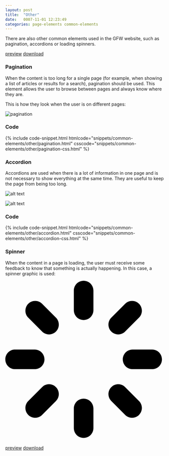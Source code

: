 ```yaml
---
layout: post
title:  "Other"
date:   0007-11-01 12:23:49
categories: page-elements common-elements
---
```


There are also other common elements used in the GFW website, such as pagination, accordions or loading spinners.

<a class="btn btn--preview" target="_blank" href="{{site.url}}gfw-style-guides/downloads/common-elements/other/index.html">preview</a>
<a class="btn btn--download" download="other.zip" href="{{site.url}}gfw-style-guides/downloads/common-elements/other/other.zip">download</a>

### Pagination

When the content is too long for a single page (for example, when showing a list of articles or results for a search),
pagination should be used. This element allows the user to browse between pages and always know where they are.

This is how they look when the user is on different pages:

<div class="gallery">
  <img src="/gfw-style-guides/images/posts/common-elements/other/11-01-pagination.png" alt="pagination">
</div>

### Code

<div id="code-snippet-box1" class="code-snippet-box">
  {% include code-snippet.html htmlcode="snippets/common-elements/other/pagination.html" csscode="snippets/common-elements/other/pagination-css.html" %}
</div>


### Accordion

Accordions are used when there is a lot of information in one page and is not necessary to show everything at the same time.
They are useful to keep the page from being too long.

![alt text][accordion]

![alt text][accordion-expanded]

### Code

<div id="code-snippet-box2" class="code-snippet-box">
  {% include code-snippet.html htmlcode="snippets/common-elements/other/accordion.html" csscode="snippets/common-elements/other/accordion-css.html" %}
</div>

### Spinner

When the content in a page is loading, the user must receive some feedback to know that something is actually happening.
In this case, a spinner graphic is used:

<div class="spinner-box">
  <div class="spinner start">
    <svg viewBox="0 0 521 521">
      <path d="M480,288h-64c-17.688,0-32-14.312-32-32c0-17.688,14.312-32,32-32h64c17.688,0,32,14.312,32,32  C512,273.688,497.688,288,480,288z M391.75,165.5c-12.5,12.5-32.75,12.5-45.25,0s-12.5-32.75,0-45.25L391.75,75  c12.5-12.5,32.75-12.5,45.25,0s12.5,32.75,0,45.25L391.75,165.5z M256,512c-17.688,0-32-14.312-32-32v-64c0-17.688,14.312-32,32-32  c17.688,0,32,14.312,32,32v64C288,497.688,273.688,512,256,512z M256,128c-17.688,0-32-14.312-32-32V32c0-17.688,14.312-32,32-32  c17.688,0,32,14.312,32,32v64C288,113.688,273.688,128,256,128z M120.25,437c-12.5,12.5-32.75,12.5-45.25,0  c-12.5-12.469-12.5-32.75,0-45.25l45.25-45.25c12.5-12.5,32.75-12.5,45.25,0s12.5,32.75,0,45.25L120.25,437z M120.25,165.5  L75,120.25C62.5,107.75,62.5,87.5,75,75s32.75-12.5,45.25,0l45.25,45.25c12.5,12.5,12.5,32.75,0,45.25S132.75,178,120.25,165.5z   M128,256c0,17.688-14.312,32-32,32H32c-17.688,0-32-14.312-32-32c0-17.688,14.312-32,32-32h64C113.688,224,128,238.312,128,256z   M391.75,346.5L437,391.75c12.5,12.5,12.5,32.781,0,45.25c-12.5,12.5-32.75,12.5-45.25,0l-45.25-45.25  c-12.5-12.5-12.5-32.75,0-45.25S379.25,334,391.75,346.5z"/>
    </svg>
  </div>
</div>

<a class="btn btn--preview" target="_blank" href="{{site.url}}gfw-style-guides/downloads/common-elements/other/index.html">preview</a>
<a class="btn btn--download" download="other.zip" href="{{site.url}}gfw-style-guides/downloads/common-elements/other/other.zip">download</a>

[accordion]: /gfw-style-guides/images/posts/common-elements/other/11-02-accordion.png "accordion"
[accordion-expanded]: /gfw-style-guides/images/posts/common-elements/other/11-03-accordion-expanded.png "accordion expanded"
